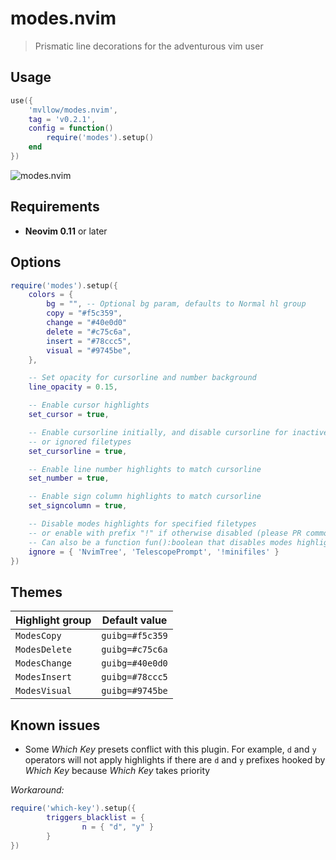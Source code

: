 # modes.nvim

> Prismatic line decorations for the adventurous vim user

## Usage

```lua
use({
	'mvllow/modes.nvim',
	tag = 'v0.2.1',
	config = function()
		require('modes').setup()
	end
})
```

![modes.nvim](https://user-images.githubusercontent.com/1474821/127896095-6da221cf-3327-4eed-82be-ce419bdf647c.gif)

## Requirements

- **Neovim 0.11** or later

## Options

```lua
require('modes').setup({
	colors = {
		bg = "", -- Optional bg param, defaults to Normal hl group
		copy = "#f5c359",
		change = "#40e0d0"
		delete = "#c75c6a",
		insert = "#78ccc5",
		visual = "#9745be",
	},

	-- Set opacity for cursorline and number background
	line_opacity = 0.15,

	-- Enable cursor highlights
	set_cursor = true,

	-- Enable cursorline initially, and disable cursorline for inactive windows
	-- or ignored filetypes
	set_cursorline = true,

	-- Enable line number highlights to match cursorline
	set_number = true,

	-- Enable sign column highlights to match cursorline
	set_signcolumn = true,

	-- Disable modes highlights for specified filetypes
	-- or enable with prefix "!" if otherwise disabled (please PR common patterns)
	-- Can also be a function fun():boolean that disables modes highlights when true
	ignore = { 'NvimTree', 'TelescopePrompt', '!minifiles' }
})
```

## Themes

| Highlight group | Default value   |
| --------------- | --------------- |
| `ModesCopy`     | `guibg=#f5c359` |
| `ModesDelete`   | `guibg=#c75c6a` |
| `ModesChange`   | `guibg=#40e0d0` |
| `ModesInsert`   | `guibg=#78ccc5` |
| `ModesVisual`   | `guibg=#9745be` |

## Known issues

- Some _Which Key_ presets conflict with this plugin. For example, `d` and `y` operators will not apply highlights if there are `d` and `y` prefixes hooked by _Which Key_ because _Which Key_ takes priority

_Workaround:_

```lua
require('which-key').setup({
        triggers_blacklist = {
                n = { "d", "y" }
        }
})
```
